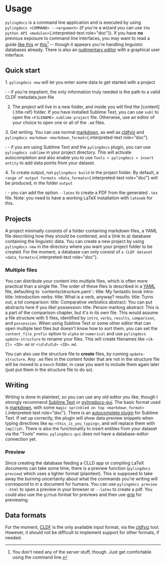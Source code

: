 # Usage

`pylingdocs` is a command line application and is executed by using
`pylingdocs <COMMAND> --<argument>` (if you\'re a wizard you can use
`the python API <modules>`{.interpreted-text role="doc"}). If you have
**no** previous exposure to command line interfaces, you may want to
read a guide [like
this](https://github.com/dictionaria/pydictionaria/blob/master/docs/intro-commandline.md)
or
[this](https://launchschool.com/books/command_line/read/introduction)[^1]
\-- though it appears you\'re handling linguistic databases already.
There is also an [rudimentary
editor](https://github.com/fmatter/pylingdocs-gui/) with a graphical
user interface.

## Quick start

1\. `pylingdocs new` will let you enter some data to get started with a project

:   -   if you\'re impatient, the only information truly needed is the
        path to a valid CLDF metadata.json file

2.  The project will live in a new folder, and inside you will find the
    [content]{.title-ref} folder. If you have installed Sublime Text,
    you can use `subl` to open the `<FILENAME>.sublime-project` file.
    Otherwise, use an editor of your choice to open one or all of the
    `.md` files.

3\. Get writing. You can use normal [markdown](https://www.markdownguide.org/cheat-sheet/), as well as [cldfviz](https://github.com/cldf/cldfviz/blob/main/docs/text.md) and `pylingdocs markdown <markdown_format>`{.interpreted-text role="doc"}.

:   -   if you are using Sublime Text and the `pylingdocs` plugin, you
        can use `pylingdocs sublime` in your project directory. This
        will activate autocompletion and also enable you to use
        `Tools > pylingdocs > insert entity` to add data points from
        your dataset.

4\. To create output, run `pylingdocs build` in the project folder. By default, a `range of output formats <data_formats>`{.interpreted-text role="doc"} will be produced, in the folder `output`

:   -   you can add the option `--latex` to create a PDF from the
        generated `.tex` file. Note: you need to have a working LaTeX
        installation with `latexmk` for this.

## Projects

A project minimally consists of a folder containing markdown files, a
YAML file describing how they should be combined, and a (link to a)
database containing the linguistic data. You can create a new project by
using `pylingdocs new` in the directory where you want your project
folder to be created. For the moment, a database can only consist of
`a CLDF dataset <data_formats>`{.interpreted-text role="doc"}.

### Multiple files

You can distribute your content into multiple files, which is often more
practical than a single file. The order of these files is described in a
[YAML](https://yaml.org/) file, defaulting to
\`contents/structure.yaml\`:: title: My fantastic book intro: title:
Introduction verbs: title: What is a verb, anyway? results: title: Turns
out, a lot comparison: title: Comparative verbistics abstract: You can
put abstracts here if you like! possession: title: Person marking
abstract: This is a part of the comparison chapter, but it\'s in its own
file. This would assume a file structure with 5 files, identified by
`intro`, `verbs`, `results`, `comparison`, and `possession`. When using
Sublime Text or some other editor that can open multiple text files but
doesn\'t know how to sort them, you can set the `content_file_prefix`
option to `alpha` or `numerical` and use `pylingdocs update-structure`
to rename your files. This will create filenames like `<[A-Z]> <ID>.md`
or `<\d\d\d\d> <ID>.md`.

You can also use the structure file to **create** files, by running
`update-structure`. Any `.md` files in the content folder that are not
in the structure file will be moved to a `bench` folder, in case you
want to include them again later (just put them in the structure file to
do so).

## Writing

Writing is done in plaintext, so you can use any old editor you like,
though I strongly recommend [Sublime Text](https://www.sublimetext.com/)
or [pylingdocs-gui](https://github.com/fmatter/pylingdocs-gui/). The
basic format used is [markdown](https://www.markdowntutorial.com/), with
some `magic sprinkled on top <markdown_format>`{.interpreted-text
role="doc"}. There is an [autocomplete
plugin](https://github.com/fmatter/pylingdocs-autocomplete-sublime) for
Sublime Text. If set up correctly, the plugin will show data preview
snippets when typing directives like `mp:<this_is_you_typing>`, and will
replace them with `[mp](id)`. There is also the functionality to insert
entities from your dataset via the \"Tools\" menu. `pylingdocs-gui` does
not have a database-editor connection yet.

[^1]: You don\'t need any of the server stuff, though. Just get
    comfortable using the command line.

### Preview

Since creating the database feeding a CLLD app or compiling LaTeX
documents can take some time, there is a preview function
(`pylingdocs preview`) which uses a lighter format (plaintext). This is
supposed to take away the burning uncertainty about what the commands
you\'re writing will correspond to in a document for humans. You can use
`pylingdocs preview --html` to open a preview in your browser or
`--latex` to create a pdf. You could also use the `github` format for
previews and then use [grip](https://pypi.org/project/grip/) for
previewing.

## Data formats

For the moment, [CLDF](https://cldf.clld.org/) is the only available
input format, via the [cldfviz](https://github.com/cldf/cldfviz/) tool.
However, it should not be difficult to implement support for other
formats, if needed.


